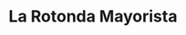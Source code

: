 ---
title: "La Rotonda Mayorista"
url: /banda-del-rio-sali/la-rotonda-mayorista/
shop: mayorista
---